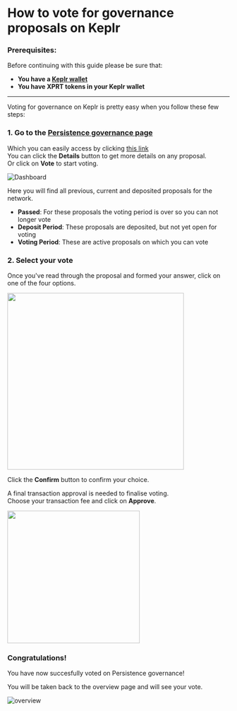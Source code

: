 # How to vote for governance proposals on Keplr 

### Prerequisites:

Before continuing with this guide please be sure that:

- **You have a [Keplr wallet](How_to_create_a_Keplr_wallet.md)**
- **You have XPRT tokens in your Keplr wallet**

***

Voting for governance on Keplr is pretty easy when you follow these few steps:

### **1.  Go to the [Persistence governance page](https://wallet.keplr.app/#/core/governance)**

Which you can easily access by clicking [this link](https://wallet.keplr.app/#/core/governance) <br>
You can click the **Details** button to get more details on any proposal. <br>
Or click on **Vote** to start voting.

![Dashboard](https://user-images.githubusercontent.com/95366163/159239206-b0fc79b3-b283-4be5-86d8-cb5d7cc1a022.png)

Here you will find all previous, current and deposited proposals for the network.

* **Passed**: For these proposals the voting period is over so you can not longer vote
* **Deposit Period**: These proposals are deposited, but not yet open for voting
* **Voting Period**: These are active proposals on which you can vote

### **2.  Select your vote**

Once you've read through the proposal and formed your answer, click on one of the four options.

<img width="400" src="https://user-images.githubusercontent.com/95366163/159240434-e668fdb1-eb40-4e36-ae7a-a90a4b534d49.png">

Click the **Confirm** button to confirm your choice.

A final transaction approval is needed to finalise voting. <br>
Choose your transaction fee and click on **Approve**.

<img width="300" src="https://user-images.githubusercontent.com/95366163/159241076-af3959db-a10e-455a-ad4a-e2d32b06185d.png">

### **Congratulations!** 
You have now succesfully voted on Persistence governance!

You will be taken back to the overview page and will see your vote.

![overview](https://user-images.githubusercontent.com/95366163/159241303-4e6178fc-0d00-4366-a555-2ea629fa3118.png)



